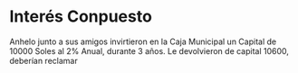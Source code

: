 # Interés Conpuesto
Anhelo junto a sus amigos invirtieron en la Caja Municipal un Capital de 10000 Soles al 2% Anual, durante 3 años. Le devolvieron de capital 10600, 
deberían reclamar 
<!--stackedit_data:
eyJoaXN0b3J5IjpbNjY3NjQ2NzI5LDExOTQ0NzExMzIsLTc4MD
EzNjI0MV19
-->